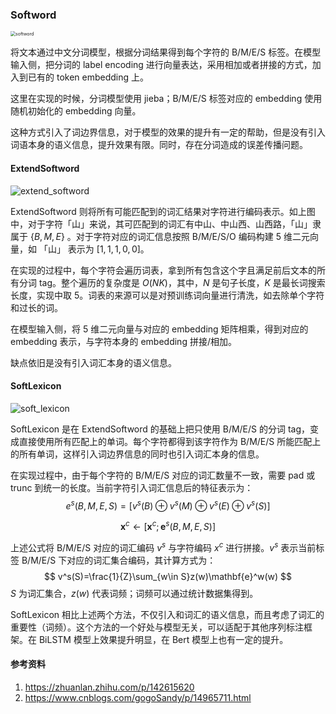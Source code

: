 ### Softword

<img src="/Users/bohangzhuo/pycharmWorkspace/learn_ner/bilstm_crf_with_word_enhance/pic/softword.png" alt="softword" style="zoom:50%;" />

将文本通过中文分词模型，根据分词结果得到每个字符的 B/M/E/S 标签。在模型输入侧，把分词的 label encoding 进行向量表达，采用相加或者拼接的方式，加入到已有的 token embedding 上。

这里在实现的时候，分词模型使用 jieba；B/M/E/S 标签对应的 embedding 使用随机初始化的 embedding 向量。

这种方式引入了词边界信息，对于模型的效果的提升有一定的帮助，但是没有引入词语本身的语义信息，提升效果有限。同时，存在分词造成的误差传播问题。

#### ExtendSoftword

![extend_softword](/Users/bohangzhuo/pycharmWorkspace/learn_ner/bilstm_crf_with_word_enhance/pic/extend_softword.png)

ExtendSoftword 则将所有可能匹配到的词汇结果对字符进行编码表示。如上图中，对于字符「山」来说，其可匹配到的词汇有中山、中山西、山西路，「山」隶属于 $\{B, M, E\}$ 。对于字符对应的词汇信息按照 B/M/E/S/O 编码构建 5 维二元向量，如 「山」 表示为 $[1,1,1,0,0]$。

在实现的过程中，每个字符会遍历词表，拿到所有包含这个字且满足前后文本的所有分词 tag。整个遍历的复杂度是 $O(NK)$，其中，$N$ 是句子长度，$K$ 是最长词搜索长度，实现中取 5。词表的来源可以是对预训练词向量进行清洗，如去除单个字符和过长的词。

在模型输入侧，将 5 维二元向量与对应的 embedding 矩阵相乘，得到对应的 embedding 表示，与字符本身的 embedding 拼接/相加。

缺点依旧是没有引入词汇本身的语义信息。

#### SoftLexicon

![soft_lexicon](/Users/bohangzhuo/pycharmWorkspace/learn_ner/bilstm_crf_with_word_enhance/pic/soft_lexicon.png)

SoftLexicon 是在 ExtendSoftword 的基础上把只使用 B/M/E/S 的分词 tag，变成直接使用所有匹配上的单词。每个字符都得到该字符作为 B/M/E/S 所能匹配上的所有单词，这样引入词边界信息的同时也引入词汇本身的信息。

在实现过程中，由于每个字符的 B/M/E/S 对应的词汇数量不一致，需要 pad 或 trunc 到统一的长度。当前字符引入词汇信息后的特征表示为：
$$
e^s(B,M,E,S)=[v^s(B)\oplus v^s(M)\oplus v^s(E)\oplus v^s(S)]
$$

$$
\mathbf{x}^c\leftarrow[\mathbf{x}^c;\mathbf{e}^s(B,M,E,S)]
$$

上述公式将 B/M/E/S 对应的词汇编码 $v^s$ 与字符编码 $x^c$ 进行拼接。$v^s$ 表示当前标签 B/M/E/S 下对应的词汇集合编码，其计算方式为：
$$
v^s(S)=\frac{1}{Z}\sum_{w\in S}z(w)\mathbf{e}^w(w)
$$
$S$ 为词汇集合，$z(w)$ 代表词频；词频可以通过统计数据集得到。

SoftLexicon 相比上述两个方法，不仅引入和词汇的语义信息，而且考虑了词汇的重要性（词频）。这个方法的一个好处与模型无关，可以适配于其他序列标注框架。在 BiLSTM 模型上效果提升明显，在 Bert 模型上也有一定的提升。

#### 参考资料

1. https://zhuanlan.zhihu.com/p/142615620
2. https://www.cnblogs.com/gogoSandy/p/14965711.html



